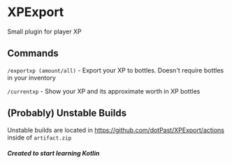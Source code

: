 # XPExport
Small plugin for player XP

## Commands
`/exportxp (amount/all)` - Export your XP to bottles. Doesn't require bottles in your inventory

`/currentxp` - Show your XP and its approximate worth in XP bottles

## (Probably) Unstable Builds
Unstable builds are located in https://github.com/dotPast/XPExport/actions inside of `artifact.zip`

##### Created to start learning Kotlin
